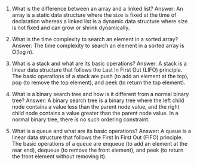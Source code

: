 1. What is the difference between an array and a linked list?
Answer: An array is a static data structure where the size is fixed at the time of declaration whereas a linked list is a dynamic data structure where size is not fixed and can grow or shrink dynamically.

2. What is the time complexity to search an element in a sorted array?
Answer: The time complexity to search an element in a sorted array is O(log n).

3. What is a stack and what are its basic operations?
Answer: A stack is a linear data structure that follows the Last In First Out (LIFO) principle. The basic operations of a stack are push (to add an element at the top), pop (to remove the top element), and peek (to return the top element).

4. What is a binary search tree and how is it different from a normal binary tree?
Answer: A binary search tree is a binary tree where the left child node contains a value less than the parent node value, and the right child node contains a value greater than the parent node value. In a normal binary tree, there is no such ordering constraint.

5. What is a queue and what are its basic operations?
Answer: A queue is a linear data structure that follows the First In First Out (FIFO) principle. The basic operations of a queue are enqueue (to add an element at the rear end), dequeue (to remove the front element), and peek (to return the front element without removing it).